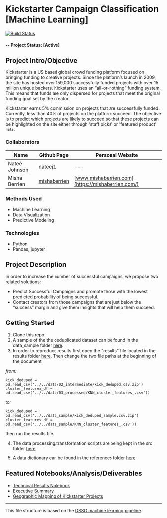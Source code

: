 # Kickstarter Campaign Classification [Machine Learning]

[![Build Status](https://travis-ci.com/mishaberrien/kickstarter_campaign_classification.svg?branch=master)](https://travis-ci.com/mishaberrien/kickstarter_campaign_classification)

#### -- Project Status: [Active]

## Project Intro/Objective
Kickstarter is a US based global crowd funding platform focused on bringing funding to creative projects. Since the platform’s launch in 2009, the site has hosted over 159,000 successfully funded projects with over 15 million unique backers. Kickstarter uses an “all-or-nothing” funding system. This means that funds are only dispersed for projects that meet the original funding goal set by the creator.

Kickstarter earns 5% commission on projects that are successfully funded. Currently, less than 40% of projects on the platform succeed. The objective is to predict which projects are likely to succeed so that these projects can be highlighted on the site either through 'staff picks' or 'featured product' lists.

### Collaborators
|Name     |  Github Page   |  Personal Website  |
|---------|-----------------|--------------------|
|Nateé Johnson| [nateej1](https://github.com/nateej1) | --- |
|Misha Berrien | [mishaberrien](https://github.com/mishaberrien)| [www.mishaberrien.com](https://mishaberrien.com/)  |

### Methods Used
* Machine Learning
* Data Visualization
* Predictive Modeling

### Technologies
* Python
* Pandas, jupyter

## Project Description
In order to increase the number of successful campaigns, we propose two related solutions:
* Predict Successful Campaigns and promote those with the lowest predicted probability of being successful.
* Contact creators from those campaigns that are just below the “success” margin and give them insights that will help them succeed.

## Getting Started

1. Clone this repo.
2. A sample of the the deduplicated dataset can be found in the data_sample folder [here](https://github.com/mishaberrien/kickstarter-campaign-classification/tree/master/data_sample).
3. In order to reproduce results first open the "results" file located in the results folder [here](https://github.com/mishaberrien/kickstarter-campaign-classification/tree/master/results). Then change the two file paths at the beginning of the document

_from:_

```
kick_deduped = pd.read_csv('../../data/02_intermediate/kick_deduped.csv.zip')
cluster_features_df =  pd.read_csv('../../data/03_processed/KNN_cluster_features_.csv'))
```
_to:_

```
kick_deduped = pd.read_csv('../../data_sample/kick_deduped_sample.csv.zip')
cluster_features_df =  pd.read_csv('../../data_sample/KNN_cluster_features_.csv'))
```
then run the results file.

4. The data processing/transformation scripts are being kept in the src folder [here](https://github.com/mishaberrien/kickstarter_campaign_classification/tree/master/src)

5. A data dictionary can be found in the references folder [here](https://github.com/mishaberrien/kickstarter_campaign_classification/tree/master/references)


## Featured Notebooks/Analysis/Deliverables
* [Technical Results Notebook](https://mishaberrien.com/kickstarter_campaign_classification/)
* [Executive Summary](https://github.com/nateej1/kickstarter-campaign-classification/blob/master/results/Executive_summary-Kickstarter_campaign_classification.pdf)
* [Geographic Mapping of Kickstarter Projects](https://nateej1.github.io/kickstarter-campaign-classification/)

---

This file structure is based on the [DSSG machine learning pipeline](https://github.com/dssg/hitchhikers-guide/tree/master/sources/curriculum/0_before_you_start/pipelines-and-project-workflow).

